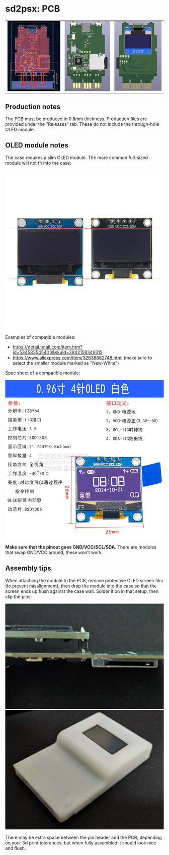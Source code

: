 # sd2psx: PCB

<table>
<tr>
    <td><img src="img/pcb.png"></td>
    <td><img src="img/pcb3d.png"></td>
    <td><img src="img/pcb3dback.png"></td>
</tr>
</table>

## Production notes

The PCB must be produced in 0.8mm thickness. Production files are provided under the "Releases" tab. These do not include the through-hole OLED module.

## OLED module notes

The case requires a slim OLED module. The more common full-sized module will not fit into the case:

![](img/slim.jpg)

Examples of compatible modules:
- https://detail.tmall.com/item.htm?id=534583545403&skuId=3942158349315
- https://www.aliexpress.com/item/32638662748.html (make sure to select the smaller module marked as "New-White")

Spec sheet of a compatible module:

![](img/oled.jpg)

**Make sure that the pinout goes GND/VCC/SCL/SDA**. There are modules that swap GND/VCC around, these won't work.

## Assembly tips

When attaching the module to the PCB, remove protective OLED screen film (to prevent misalignment), then drop the module into the case so that the screen ends up flush against the case wall. Solder it on in that setup, then clip the pins:

![](img/asm1.jpg)
![](img/asm2.jpg)

There may be extra space between the pin header and the PCB, depending on your 3d print tolerances, but when fully assembled it should look nice and flush.
